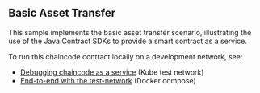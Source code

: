 
## Basic Asset Transfer

This sample implements the basic asset transfer scenario, illustrating the use of the Java Contract SDKs to provide a
smart contract as a service.

To run this chaincode contract locally on a development network, see:

- [Debugging chaincode as a service](../../test-network-k8s/docs/CHAINCODE_AS_A_SERVICE.md) (Kube test network)
- [End-to-end with the test-network](../../ac-uk/CHAINCODE_AS_A_SERVICE_TUTORIAL.md#end-to-end-with-the-the-test-network) (Docker compose)
